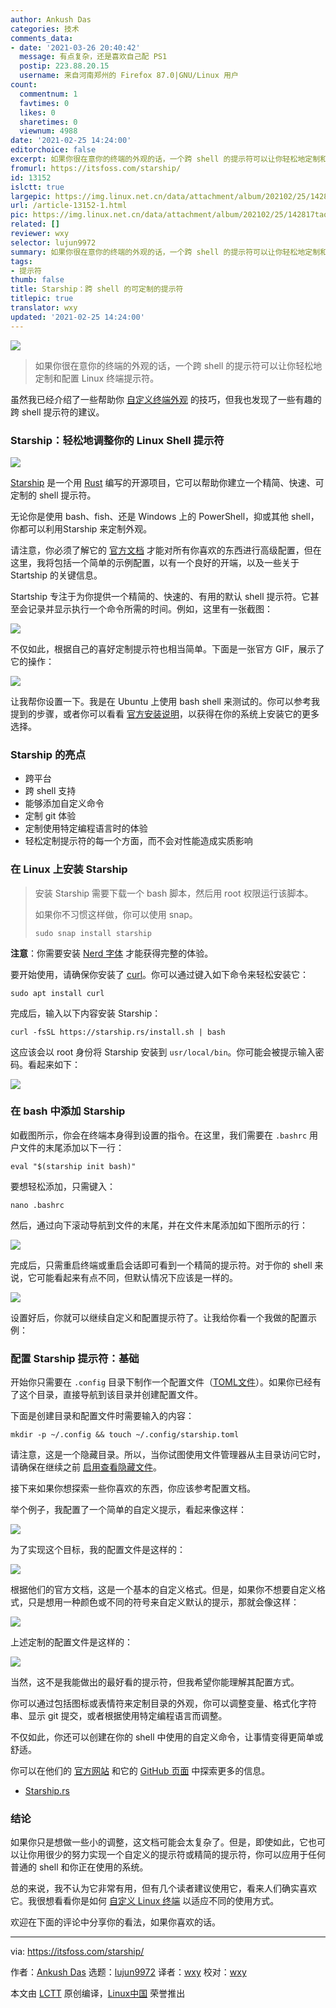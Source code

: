 ```yaml
---
author: Ankush Das
categories: 技术
comments_data:
- date: '2021-03-26 20:40:42'
  message: 有点复杂，还是喜欢自己配 PS1
  postip: 223.88.20.15
  username: 来自河南郑州的 Firefox 87.0|GNU/Linux 用户
count:
  commentnum: 1
  favtimes: 0
  likes: 0
  sharetimes: 0
  viewnum: 4988
date: '2021-02-25 14:24:00'
editorchoice: false
excerpt: 如果你很在意你的终端的外观的话，一个跨 shell 的提示符可以让你轻松地定制和配置 Linux 终端提示符。
fromurl: https://itsfoss.com/starship/
id: 13152
islctt: true
largepic: https://img.linux.net.cn/data/attachment/album/202102/25/142817taqq2ahab0t61zss.jpg
url: /article-13152-1.html
pic: https://img.linux.net.cn/data/attachment/album/202102/25/142817taqq2ahab0t61zss.jpg.thumb.jpg
related: []
reviewer: wxy
selector: lujun9972
summary: 如果你很在意你的终端的外观的话，一个跨 shell 的提示符可以让你轻松地定制和配置 Linux 终端提示符。
tags:
- 提示符
thumb: false
title: Starship：跨 shell 的可定制的提示符
titlepic: true
translator: wxy
updated: '2021-02-25 14:24:00'
---
```


![](https://img.linux.net.cn/data/attachment/album/202102/25/142817taqq2ahab0t61zss.jpg)



> 
> 如果你很在意你的终端的外观的话，一个跨 shell 的提示符可以让你轻松地定制和配置 Linux 终端提示符。
> 
> 
> 


虽然我已经介绍了一些帮助你 [自定义终端外观](https://itsfoss.com/customize-linux-terminal/) 的技巧，但我也发现了一些有趣的跨 shell 提示符的建议。


### Starship：轻松地调整你的 Linux Shell 提示符


![](https://img.linux.net.cn/data/attachment/album/202102/25/142443pgvilqoevx0tbp30.png)


[Starship](https://starship.rs/) 是一个用 [Rust](https://www.rust-lang.org/) 编写的开源项目，它可以帮助你建立一个精简、快速、可定制的 shell 提示符。


无论你是使用 bash、fish、还是 Windows 上的 PowerShell，抑或其他 shell，你都可以利用Starship 来定制外观。


请注意，你必须了解它的 [官方文档](https://starship.rs/config/) 才能对所有你喜欢的东西进行高级配置，但在这里，我将包括一个简单的示例配置，以有一个良好的开端，以及一些关于 Startship 的关键信息。


Startship 专注于为你提供一个精简的、快速的、有用的默认 shell 提示符。它甚至会记录并显示执行一个命令所需的时间。例如，这里有一张截图：


![](https://img.linux.net.cn/data/attachment/album/202102/25/142445g0wcwvvzbnnn31uq.jpg)


不仅如此，根据自己的喜好定制提示符也相当简单。下面是一张官方 GIF，展示了它的操作：


![](https://img.linux.net.cn/data/attachment/album/202102/25/142504h6rhx7oz4hqq7htq.gif)


让我帮你设置一下。我是在 Ubuntu 上使用 bash shell 来测试的。你可以参考我提到的步骤，或者你可以看看 [官方安装说明](https://starship.rs/guide/#%F0%9F%9A%80-installation)，以获得在你的系统上安装它的更多选择。


### Starship 的亮点


* 跨平台
* 跨 shell 支持
* 能够添加自定义命令
* 定制 git 体验
* 定制使用特定编程语言时的体验
* 轻松定制提示符的每一个方面，而不会对性能造成实质影响


### 在 Linux 上安装 Starship



> 
> 安装 Starship 需要下载一个 bash 脚本，然后用 root 权限运行该脚本。
> 
> 
> 如果你不习惯这样做，你可以使用 snap。
> 
> 
> 
> ```
> sudo snap install starship
> 
> ```
> 
> 


**注意**：你需要安装 [Nerd 字体](https://www.nerdfonts.com) 才能获得完整的体验。


要开始使用，请确保你安装了 [curl](https://curl.se/)。你可以通过键入如下命令来轻松安装它：



```
sudo apt install curl

```

完成后，输入以下内容安装 Starship：



```
curl -fsSL https://starship.rs/install.sh | bash

```

这应该会以 root 身份将 Starship 安装到 `usr/local/bin`。你可能会被提示输入密码。看起来如下：


![](https://img.linux.net.cn/data/attachment/album/202102/25/142505ltyk3daqktk33fti.png)


### 在 bash 中添加 Starship


如截图所示，你会在终端本身得到设置的指令。在这里，我们需要在 `.bashrc` 用户文件的末尾添加以下一行：



```
eval "$(starship init bash)"

```

要想轻松添加，只需键入：



```
nano .bashrc

```

然后，通过向下滚动导航到文件的末尾，并在文件末尾添加如下图所示的行：


![](https://img.linux.net.cn/data/attachment/album/202102/25/142506g3qgufqfwq9c3qzc.png)


完成后，只需重启终端或重启会话即可看到一个精简的提示符。对于你的 shell 来说，它可能看起来有点不同，但默认情况下应该是一样的。


![](https://img.linux.net.cn/data/attachment/album/202102/25/142506gvnl8nvuwpln6vsw.png)


设置好后，你就可以继续自定义和配置提示符了。让我给你看一个我做的配置示例：


### 配置 Starship 提示符：基础


开始你只需要在 `.config` 目录下制作一个配置文件（[TOML文件](https://en.wikipedia.org/wiki/TOML)）。如果你已经有了这个目录，直接导航到该目录并创建配置文件。


下面是创建目录和配置文件时需要输入的内容：



```
mkdir -p ~/.config && touch ~/.config/starship.toml

```

请注意，这是一个隐藏目录。所以，当你试图使用文件管理器从主目录访问它时，请确保在继续之前 [启用查看隐藏文件](https://itsfoss.com/hide-folders-and-show-hidden-files-in-ubuntu-beginner-trick/)。


接下来如果你想探索一些你喜欢的东西，你应该参考配置文档。


举个例子，我配置了一个简单的自定义提示，看起来像这样：


![](https://img.linux.net.cn/data/attachment/album/202102/25/142507cthitqfp1xfw1o35.png)


为了实现这个目标，我的配置文件是这样的：


![](https://img.linux.net.cn/data/attachment/album/202102/25/142507tu7j1yzavteebyxk.png)


根据他们的官方文档，这是一个基本的自定义格式。但是，如果你不想要自定义格式，只是想用一种颜色或不同的符号来自定义默认的提示，那就会像这样：


![](https://img.linux.net.cn/data/attachment/album/202102/25/142507empgqa4v4gm0rzia.png)


上述定制的配置文件是这样的：


![](https://img.linux.net.cn/data/attachment/album/202102/25/142508en9aala1ndrcnn4a.jpg)


当然，这不是我能做出的最好看的提示符，但我希望你能理解其配置方式。


你可以通过包括图标或表情符来定制目录的外观，你可以调整变量、格式化字符串、显示 git 提交，或者根据使用特定编程语言而调整。


不仅如此，你还可以创建在你的 shell 中使用的自定义命令，让事情变得更简单或舒适。


你可以在他们的 [官方网站](https://starship.rs/) 和它的 [GitHub 页面](https://github.com/starship/starship) 中探索更多的信息。


* [Starship.rs](https://starship.rs/)


### 结论


如果你只是想做一些小的调整，这文档可能会太复杂了。但是，即使如此，它也可以让你用很少的努力实现一个自定义的提示符或精简的提示符，你可以应用于任何普通的 shell 和你正在使用的系统。


总的来说，我不认为它非常有用，但有几个读者建议使用它，看来人们确实喜欢它。我很想看看你是如何 [自定义 Linux 终端](https://itsfoss.com/customize-linux-terminal/) 以适应不同的使用方式。


欢迎在下面的评论中分享你的看法，如果你喜欢的话。




---


via: <https://itsfoss.com/starship/>


作者：[Ankush Das](https://itsfoss.com/author/ankush/) 选题：[lujun9972](https://github.com/lujun9972) 译者：[wxy](https://github.com/wxy) 校对：[wxy](https://github.com/wxy)


本文由 [LCTT](https://github.com/LCTT/TranslateProject) 原创编译，[Linux中国](https://linux.cn/) 荣誉推出